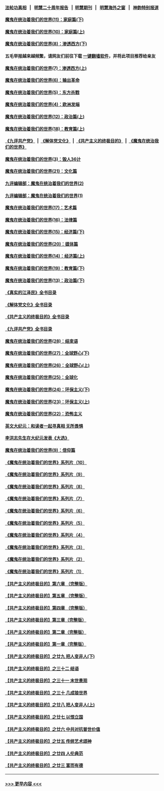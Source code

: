 #### [法轮功真相](https://github.com/gfw-breaker/truth/blob/master/README.md?t=0) &nbsp;&nbsp;|&nbsp;&nbsp; [明慧二十周年报告](https://github.com/gfw-breaker/mh-reports/blob/master/README.md?t=0) &nbsp;&nbsp;|&nbsp;&nbsp;[明慧期刊](https://github.com/gfw-breaker/mh-qikan) &nbsp;&nbsp;|&nbsp;&nbsp; [明慧海外之窗](https://github.com/gfw-breaker/mh-news/blob/master/README.md?t=0) &nbsp;&nbsp;|&nbsp;&nbsp; [神韵特别报道](https://github.com/gfw-breaker/mh-news/blob/master/shenyun.md?t=0)
#### [魔鬼在统治着我们的世界(11)：家庭篇(下)](../pages/nsc422/n10440961.md?t=12012251) 
#### [魔鬼在统治着我们的世界(10)：家庭篇(上)](../pages/nsc422/n10435448.md?t=12012251) 
#### [魔鬼在统治着我们的世界(8)：渗透西方(下)](../pages/nsc422/n10429603.md?t=12012251) 
#### 五毛举报越来越频繁，请网友们前往下载 [一键翻墙软件](https://github.com/gfw-breaker/ssr-accounts)，并将此项目推荐给亲友
#### [魔鬼在统治着我们的世界(7)：渗透西方(上)](../pages/nsc422/n10426013.md?t=12012251) 
#### [魔鬼在统治着我们的世界(6)：输出革命](../pages/nsc422/n10421536.md?t=12012251) 
#### [魔鬼在统治着我们的世界(5)：东方杀戮](../pages/nsc422/n10417707.md?t=12012251) 
#### [魔鬼在统治着我们的世界(4)：欧洲发端](../pages/nsc422/n10414890.md?t=12012251) 
#### [魔鬼在统治着我们的世界(12)：政治篇(上)](../pages/nsc422/n10444576.md?t=12012251) 
#### [魔鬼在统治着我们的世界(18)：教育篇(上)](../pages/nsc422/n10526970.md?t=12012251) 
#### [《九评共产党》](https://github.com/begood0513/9ping.md/blob/master/README.md) &nbsp;|&nbsp; [《解体党文化》](../../../../jtdwh.md/blob/master/README.md)  &nbsp;|&nbsp; [《共产主义的终极目的》](../../../../gczydzjmd.md/blob/master/README.md) &nbsp;|&nbsp; [《魔鬼在统治我们的世界》](../../../../mgztzwmdsj.md/blob/master/README.md) 
#### [魔鬼在统治着我们的世界(3)：毁人36计](../pages/nsc422/n10411583.md?t=12012251) 
#### [魔鬼在统治着我们的世界(21)：文化篇](../pages/nsc422/n10597706.md?t=12012251) 
#### [九评编辑部：魔鬼在统治着我们的世界(2)](../pages/nsc422/n10410036.md?t=12012251) 
#### [九评编辑部：魔鬼在统治着我们的世界(1)](../pages/nsc422/n10406825.md?t=12012251) 
#### [魔鬼在统治着我们的世界(17)：艺术篇](../pages/nsc422/n10499093.md?t=12012251) 
#### [魔鬼在统治着我们的世界(16)：法律篇](../pages/nsc422/n10485969.md?t=12012251) 
#### [魔鬼在统治着我们的世界(15)：经济篇(下)](../pages/nsc422/n10469975.md?t=12012251) 
#### [魔鬼在统治着我们的世界(20)：媒体篇](../pages/nsc422/n10586579.md?t=12012251) 
#### [魔鬼在统治着我们的世界(14)：经济篇(上)](../pages/nsc422/n10457370.md?t=12012251) 
#### [魔鬼在统治着我们的世界(19)：教育篇(下)](../pages/nsc422/n10564808.md?t=12012251) 
#### [魔鬼在统治着我们的世界(13)：政治篇(下)](../pages/nsc422/n10448270.md?t=12012251) 
#### [《真实的江泽民》全书目录](../pages/nsc422/n13721399.md?t=12012251) 
#### [《解体党文化》全书目录](../pages/nsc422/n13721157.md?t=12012251) 
#### [《共产主义的终极目的》全书目录](../pages/nsc422/n13721048.md?t=12012251) 
#### [《九评共产党》全书目录](../pages/nsc422/n13708085.md?t=12012251) 
#### [魔鬼在统治着我们的世界(28)：结束语](../pages/nsc422/n10936246.md?t=12012251) 
#### [魔鬼在统治着我们的世界(27)：全球野心(下)](../pages/nsc422/n10928319.md?t=12012251) 
#### [魔鬼在统治着我们的世界(26)：全球野心(上)](../pages/nsc422/n10900318.md?t=12012251) 
#### [魔鬼在统治着我们的世界(25)：全球化](../pages/nsc422/n10788205.md?t=12012251) 
#### [魔鬼在统治着我们的世界(24)：环保主义(下)](../pages/nsc422/n10695307.md?t=12012251) 
#### [魔鬼在统治着我们的世界(23)：环保主义(上)](../pages/nsc422/n10688613.md?t=12012251) 
#### [魔鬼在统治着我们的世界(22)：恐怖主义](../pages/nsc422/n10614727.md?t=12012251) 
#### [英文大纪元：和读者一起寻真相 无所畏惧](../pages/nsc422/n12542027.md?t=12012251) 
#### [李洪志先生在大纪元发表《大选》](../pages/nsc422/n12534746.md?t=12012251) 
#### [魔鬼在统治着我们的世界(9)：信仰篇](../pages/nsc422/n10432159.md?t=12012251) 
#### [《魔鬼在统治着我们的世界》系列片（10）](../pages/nsc422/n12292670.md?t=12012251) 
#### [《魔鬼在统治着我们的世界》系列片（9）](../pages/nsc422/n12290859.md?t=12012251) 
#### [《魔鬼在统治着我们的世界》系列片（8）](../pages/nsc422/n12287445.md?t=12012251) 
#### [《魔鬼在统治着我们的世界》系列片（7）](../pages/nsc422/n12283425.md?t=12012251) 
#### [《魔鬼在统治着我们的世界》系列片（6）](../pages/nsc422/n12282314.md?t=12012251) 
#### [《魔鬼在统治着我们的世界》系列片（5）](../pages/nsc422/n12281419.md?t=12012251) 
#### [《魔鬼在统治着我们的世界》系列片（4）](../pages/nsc422/n12274024.md?t=12012251) 
#### [《魔鬼在统治着我们的世界》系列片（3）](../pages/nsc422/n12271322.md?t=12012251) 
#### [《魔鬼在统治着我们的世界》系列片（2）](../pages/nsc422/n12269049.md?t=12012251) 
#### [《魔鬼在统治着我们的世界》系列片（1）](../pages/nsc422/n12267575.md?t=12012251) 
#### [【共产主义的终极目的】第六章 （完整版）](../pages/nsc422/n11428913.md?t=12012251) 
#### [【共产主义的终极目的】第五章 （完整版）](../pages/nsc422/n11428912.md?t=12012251) 
#### [【共产主义的终极目的】第四章 （完整版）](../pages/nsc422/n11428907.md?t=12012251) 
#### [【共产主义的终极目的】第三章（完整版）](../pages/nsc422/n11428848.md?t=12012251) 
#### [【共产主义的终极目的】第二章（完整版）](../pages/nsc422/n11428831.md?t=12012251) 
#### [【共产主义的终极目的】第一章（完整版）](../pages/nsc422/n11417651.md?t=12012251) 
#### [【共产主义的终极目的】之廿九 把人变非人(下)](../pages/nsc422/n11344140.md?t=12012251) 
#### [【共产主义的终极目的】之三十二 结语](../pages/nsc422/n11360535.md?t=12012251) 
#### [【共产主义的终极目的】之三十一 末世景观](../pages/nsc422/n11351129.md?t=12012251) 
#### [【共产主义的终极目的】之三十 几成狼世界](../pages/nsc422/n11348280.md?t=12012251) 
#### [【共产主义的终极目的】之廿八 把人变非人(上)](../pages/nsc422/n11340492.md?t=12012251) 
#### [【共产主义的终极目的】之廿七 以恨立国](../pages/nsc422/n11336944.md?t=12012251) 
#### [【共产主义的终极目的】之廿六 中共对抗普世价值](../pages/nsc422/n11324785.md?t=12012251) 
#### [【共产主义的终极目的】之廿五 传统艺术颂神](../pages/nsc422/n11296396.md?t=12012251) 
#### [【共产主义的终极目的】之廿四 人伦典范](../pages/nsc422/n11296397.md?t=12012251) 
#### [【共产主义的终极目的】之廿三 富而有德](../pages/nsc422/n11283598.md?t=12012251) 

----
#### [ >>> 更早内容 <<< ](../indexes/nsc422-earlier.md)

